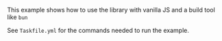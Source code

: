 This example shows how to use the library
with vanilla JS and a build tool like `bun`

See `Taskfile.yml` for the commands needed to run the example.

